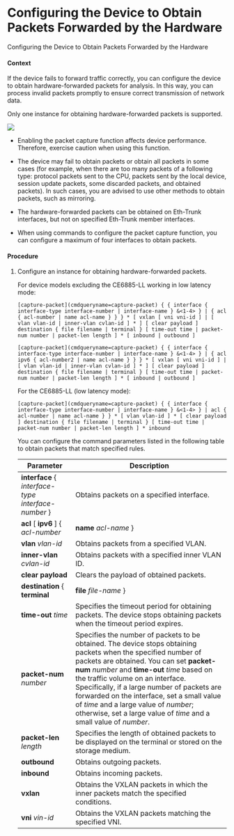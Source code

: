 Configuring the Device to Obtain Packets Forwarded by the Hardware
==================================================================

Configuring the Device to Obtain Packets Forwarded by the Hardware

#### Context

If the device fails to forward traffic correctly, you can configure the device to obtain hardware-forwarded packets for analysis. In this way, you can process invalid packets promptly to ensure correct transmission of network data.

Only one instance for obtaining hardware-forwarded packets is supported.

![](public_sys-resources/note_3.0-en-us.png) 

* Enabling the packet capture function affects device performance. Therefore, exercise caution when using this function.
* The device may fail to obtain packets or obtain all packets in some cases (for example, when there are too many packets of a following type: protocol packets sent to the CPU, packets sent by the local device, session update packets, some discarded packets, and obtained packets). In such cases, you are advised to use other methods to obtain packets, such as mirroring.

* The hardware-forwarded packets can be obtained on Eth-Trunk interfaces, but not on specified Eth-Trunk member interfaces.
* When using commands to configure the packet capture function, you can configure a maximum of four interfaces to obtain packets.


#### Procedure

1. Configure an instance for obtaining hardware-forwarded packets.
   
   
   
   For device models excluding the CE6885-LL working in low latency mode:
   
   ```
   [capture-packet](cmdqueryname=capture-packet) { { interface { interface-type interface-number | interface-name } &<1-4> } | { acl { acl-number | name acl-name } } } * [ vxlan [ vni vni-id ] | [ vlan vlan-id | inner-vlan cvlan-id ] * ] [ clear payload ] destination { file filename | terminal } [ time-out time | packet-num number | packet-len length ] * [ inbound | outbound ]
   ```
   ```
   [capture-packet](cmdqueryname=capture-packet) { { interface { interface-type interface-number | interface-name } &<1-4> } | { acl ipv6 { acl-number2 | name acl-name } } } * [ vxlan [ vni vni-id ] | [ vlan vlan-id | inner-vlan cvlan-id ] * ] [ clear payload ] destination { file filename | terminal } [ time-out time | packet-num number | packet-len length ] * [ inbound | outbound ]
   ```
   
   For the CE6885-LL (low latency mode):
   
   ```
   [capture-packet](cmdqueryname=capture-packet) { { interface { interface-type interface-number | interface-name } &<1-4> } | acl { acl-number | name acl-name } } * [ vlan vlan-id ] * [ clear payload ] destination { file filename | terminal } [ time-out time | packet-num number | packet-len length ] * inbound 
   ```
   
   You can configure the command parameters listed in the following table to obtain packets that match specified rules.
   
   | Parameter | Description |
   | --- | --- |
   | **interface** { *interface-type* *interface-number* } | Obtains packets on a specified interface. |
   | **acl** [ **ipv6** ] { *acl-number* | **name** *acl-name* } | Obtains packets that match a specified ACL. |
   | **vlan** *vlan-id* | Obtains packets from a specified VLAN. |
   | **inner-vlan** *cvlan-id* | Obtains packets with a specified inner VLAN ID. |
   | **clear payload** | Clears the payload of obtained packets. |
   | **destination** { **terminal** | **file** *file-name* } | * **destination terminal**: Displays obtained packet information on a terminal. * **destination file** *file-name*: Saves obtained packet information to a specified .cap file. |
   | **time-out** *time* | Specifies the timeout period for obtaining packets. The device stops obtaining packets when the timeout period expires. |
   | **packet-num** *number* | Specifies the number of packets to be obtained. The device stops obtaining packets when the specified number of packets are obtained.  You can set **packet-num** *number* and **time-out** *time* based on the traffic volume on an interface. Specifically, if a large number of packets are forwarded on the interface, set a small value of *time* and a large value of *number*; otherwise, set a large value of *time* and a small value of *number*. |
   | **packet-len** *length* | Specifies the length of obtained packets to be displayed on the terminal or stored on the storage medium. |
   | **outbound** | Obtains outgoing packets. |
   | **inbound** | Obtains incoming packets. |
   | **vxlan** | Obtains the VXLAN packets in which the inner packets match the specified conditions. |
   | **vni** *vin-id* | Obtains the VXLAN packets matching the specified VNI. |